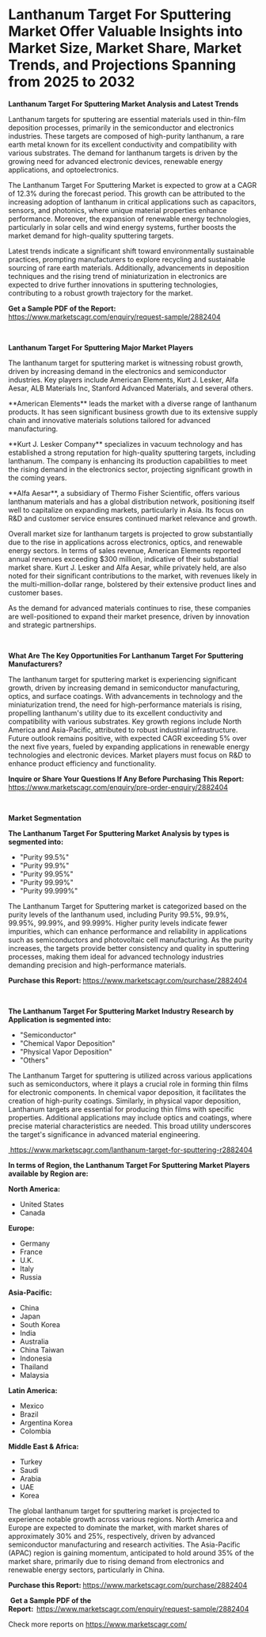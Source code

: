 <p><h1>Lanthanum Target For Sputtering Market Offer Valuable Insights into Market Size, Market Share, Market Trends, and Projections Spanning from 2025 to 2032</h1></p><p><strong>Lanthanum Target For Sputtering Market Analysis and Latest Trends</strong></p>
<p><p>Lanthanum targets for sputtering are essential materials used in thin-film deposition processes, primarily in the semiconductor and electronics industries. These targets are composed of high-purity lanthanum, a rare earth metal known for its excellent conductivity and compatibility with various substrates. The demand for lanthanum targets is driven by the growing need for advanced electronic devices, renewable energy applications, and optoelectronics. </p><p>The Lanthanum Target For Sputtering Market is expected to grow at a CAGR of 12.3% during the forecast period. This growth can be attributed to the increasing adoption of lanthanum in critical applications such as capacitors, sensors, and photonics, where unique material properties enhance performance. Moreover, the expansion of renewable energy technologies, particularly in solar cells and wind energy systems, further boosts the market demand for high-quality sputtering targets. </p><p>Latest trends indicate a significant shift toward environmentally sustainable practices, prompting manufacturers to explore recycling and sustainable sourcing of rare earth materials. Additionally, advancements in deposition techniques and the rising trend of miniaturization in electronics are expected to drive further innovations in sputtering technologies, contributing to a robust growth trajectory for the market.</p></p>
<p><strong>Get a Sample PDF of the Report:&nbsp;</strong> <a href="https://www.marketscagr.com/enquiry/request-sample/2882404?utm_campaign=1126&utm_medium=2&utm_source=Github&utm_content=ia&utm_term=13032025&utm_id=lanthanum-target-for-sputtering">https://www.marketscagr.com/enquiry/request-sample/2882404</a></p>
<p>&nbsp;</p>
<p><strong>Lanthanum Target For Sputtering Major Market Players</strong></p>
<p><p>The lanthanum target for sputtering market is witnessing robust growth, driven by increasing demand in the electronics and semiconductor industries. Key players include American Elements, Kurt J. Lesker, Alfa Aesar, ALB Materials Inc, Stanford Advanced Materials, and several others. </p><p>**American Elements** leads the market with a diverse range of lanthanum products. It has seen significant business growth due to its extensive supply chain and innovative materials solutions tailored for advanced manufacturing. </p><p>**Kurt J. Lesker Company** specializes in vacuum technology and has established a strong reputation for high-quality sputtering targets, including lanthanum. The company is enhancing its production capabilities to meet the rising demand in the electronics sector, projecting significant growth in the coming years.</p><p>**Alfa Aesar**, a subsidiary of Thermo Fisher Scientific, offers various lanthanum materials and has a global distribution network, positioning itself well to capitalize on expanding markets, particularly in Asia. Its focus on R&D and customer service ensures continued market relevance and growth.</p><p>Overall market size for lanthanum targets is projected to grow substantially due to the rise in applications across electronics, optics, and renewable energy sectors. In terms of sales revenue, American Elements reported annual revenues exceeding $300 million, indicative of their substantial market share. Kurt J. Lesker and Alfa Aesar, while privately held, are also noted for their significant contributions to the market, with revenues likely in the multi-million-dollar range, bolstered by their extensive product lines and customer bases.</p><p>As the demand for advanced materials continues to rise, these companies are well-positioned to expand their market presence, driven by innovation and strategic partnerships.</p></p>
<p>&nbsp;</p>
<p><strong>What Are The Key Opportunities For Lanthanum Target For Sputtering Manufacturers?</strong></p>
<p><p>The lanthanum target for sputtering market is experiencing significant growth, driven by increasing demand in semiconductor manufacturing, optics, and surface coatings. With advancements in technology and the miniaturization trend, the need for high-performance materials is rising, propelling lanthanum's utility due to its excellent conductivity and compatibility with various substrates. Key growth regions include North America and Asia-Pacific, attributed to robust industrial infrastructure. Future outlook remains positive, with expected CAGR exceeding 5% over the next five years, fueled by expanding applications in renewable energy technologies and electronic devices. Market players must focus on R&D to enhance product efficiency and functionality.</p></p>
<p><strong>Inquire or Share Your Questions If Any Before Purchasing This Report:</strong> <a href="https://www.marketscagr.com/enquiry/pre-order-enquiry/2882404?utm_campaign=1126&utm_medium=2&utm_source=Github&utm_content=ia&utm_term=13032025&utm_id=lanthanum-target-for-sputtering">https://www.marketscagr.com/enquiry/pre-order-enquiry/2882404</a></p>
<p>&nbsp;</p>
<p><strong>Market Segmentation</strong></p>
<p><strong>The Lanthanum Target For Sputtering Market Analysis by types is segmented into:</strong></p>
<p><ul><li>"Purity 99.5%"</li><li>"Purity 99.9%"</li><li>"Purity 99.95%"</li><li>"Purity 99.99%"</li><li>"Purity 99.999%"</li></ul></p>
<p><p>The Lanthanum Target for Sputtering market is categorized based on the purity levels of the lanthanum used, including Purity 99.5%, 99.9%, 99.95%, 99.99%, and 99.999%. Higher purity levels indicate fewer impurities, which can enhance performance and reliability in applications such as semiconductors and photovoltaic cell manufacturing. As the purity increases, the targets provide better consistency and quality in sputtering processes, making them ideal for advanced technology industries demanding precision and high-performance materials.</p></p>
<p><strong>Purchase this Report:&nbsp;</strong><a href="https://www.marketscagr.com/purchase/2882404?utm_campaign=1126&utm_medium=2&utm_source=Github&utm_content=ia&utm_term=13032025&utm_id=lanthanum-target-for-sputtering">https://www.marketscagr.com/purchase/2882404</a></p>
<p>&nbsp;</p>
<p><strong>The Lanthanum Target For Sputtering Market Industry Research by Application is segmented into:</strong></p>
<p><ul><li>"Semiconductor"</li><li>"Chemical Vapor Deposition"</li><li>"Physical Vapor Deposition"</li><li>"Others"</li></ul></p>
<p><p>The Lanthanum Target for sputtering is utilized across various applications such as semiconductors, where it plays a crucial role in forming thin films for electronic components. In chemical vapor deposition, it facilitates the creation of high-purity coatings. Similarly, in physical vapor deposition, Lanthanum targets are essential for producing thin films with specific properties. Additional applications may include optics and coatings, where precise material characteristics are needed. This broad utility underscores the target's significance in advanced material engineering.</p></p>
<p><a href="https://www.marketscagr.com/lanthanum-target-for-sputtering-r2882404?utm_campaign=1126&utm_medium=2&utm_source=Github&utm_content=ia&utm_term=13032025&utm_id=lanthanum-target-for-sputtering">&nbsp;https://www.marketscagr.com/lanthanum-target-for-sputtering-r2882404</a></p>
<p><strong>In terms of Region, the Lanthanum Target For Sputtering Market Players available by Region are:</strong></p>
<p>
    <p> <strong> North America: </strong>
        <ul>
            <li>United States</li>
            <li>Canada</li>
        </ul>
        </p> 
    <p> <strong> Europe: </strong>
        <ul>
            <li>Germany</li>
            <li>France</li>
            <li>U.K.</li>
            <li>Italy</li>
            <li>Russia</li>
        </ul>
        </p> 
    <p> <strong> Asia-Pacific: </strong>
        <ul>
            <li>China</li>
            <li>Japan</li>
            <li>South Korea</li>
            <li>India</li>
            <li>Australia</li>
            <li>China Taiwan</li>
            <li>Indonesia</li>
            <li>Thailand</li>
            <li>Malaysia</li>
        </ul>
        </p> 
    <p> <strong> Latin America: </strong>
        <ul>
            <li>Mexico</li>
            <li>Brazil</li>
            <li>Argentina Korea</li>
            <li>Colombia</li>
        </ul>
        </p> 
    <p> <strong> Middle East & Africa: </strong>
        <ul>
            <li>Turkey</li>
            <li>Saudi</li>
            <li>Arabia</li>
            <li>UAE</li>
            <li>Korea</li>
        </ul>
    </p>
    </p>
<p><p>The global lanthanum target for sputtering market is projected to experience notable growth across various regions. North America and Europe are expected to dominate the market, with market shares of approximately 30% and 25%, respectively, driven by advanced semiconductor manufacturing and research activities. The Asia-Pacific (APAC) region is gaining momentum, anticipated to hold around 35% of the market share, primarily due to rising demand from electronics and renewable energy sectors, particularly in China.</p></p>
<p><strong>Purchase this Report: </strong><a href="https://www.marketscagr.com/purchase/2882404?utm_campaign=1126&utm_medium=2&utm_source=Github&utm_content=ia&utm_term=13032025&utm_id=lanthanum-target-for-sputtering">https://www.marketscagr.com/purchase/2882404</a></p>
<p>&nbsp;<strong>Get a Sample PDF of the Report:&nbsp;&nbsp;</strong><a href="https://www.marketscagr.com/enquiry/request-sample/2882404?utm_campaign=1126&utm_medium=2&utm_source=Github&utm_content=ia&utm_term=13032025&utm_id=lanthanum-target-for-sputtering">https://www.marketscagr.com/enquiry/request-sample/2882404</a></p>
<p><strong></strong></p>
<p>Check more reports on <a href="https://www.marketscagr.com/?utm_campaign=1126&utm_medium=2&utm_source=Github&utm_content=ia&utm_term=13032025&utm_id=lanthanum-target-for-sputtering">https://www.marketscagr.com/</a></p>